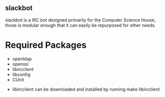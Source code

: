 slackbot
--------

slackbot is a IRC bot designed primarily for the Computer Science House, 
those is modular enough that it can easily be repurposed for other needs. 

Required Packages
=================
- openldap
- openssl 
- libircclient 
- libconfig 
- CUnit

* libircclient can be downloaded and installed by running make libircclient
